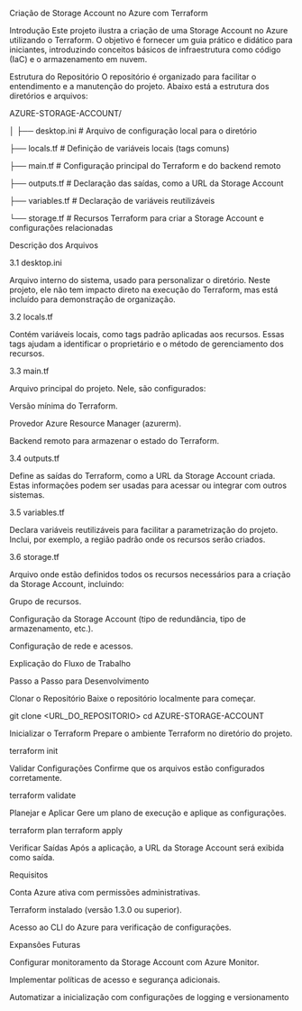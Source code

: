Criação de Storage Account no Azure com Terraform

Introdução
Este projeto ilustra a criação de uma Storage Account no Azure utilizando o Terraform. O objetivo é fornecer um guia prático e didático para iniciantes, introduzindo conceitos básicos de infraestrutura como código (IaC) e o armazenamento em nuvem.

Estrutura do Repositório
O repositório é organizado para facilitar o entendimento e a manutenção do projeto. Abaixo está a estrutura dos diretórios e arquivos:

AZURE-STORAGE-ACCOUNT/

│
├── desktop.ini             #  Arquivo de configuração local para o diretório

├── locals.tf               #  Definição de variáveis locais (tags comuns)

├── main.tf                 #  Configuração principal do Terraform e do backend remoto

├── outputs.tf              #  Declaração das saídas, como a URL da Storage Account

├── variables.tf            #  Declaração de variáveis reutilizáveis

└── storage.tf              #  Recursos Terraform para criar a Storage Account e configurações relacionadas

Descrição dos Arquivos

3.1 desktop.ini

Arquivo interno do sistema, usado para personalizar o diretório. Neste projeto, ele não tem impacto direto na execução do Terraform, mas está incluído para demonstração de organização.

3.2 locals.tf

Contém variáveis locais, como tags padrão aplicadas aos recursos. Essas tags ajudam a identificar o proprietário e o método de gerenciamento dos recursos.

3.3 main.tf

Arquivo principal do projeto. Nele, são configurados:

Versão mínima do Terraform.

Provedor Azure Resource Manager (azurerm).

Backend remoto para armazenar o estado do Terraform.

3.4 outputs.tf

Define as saídas do Terraform, como a URL da Storage Account criada. Estas informações podem ser usadas para acessar ou integrar com outros sistemas.

3.5 variables.tf

Declara variáveis reutilizáveis para facilitar a parametrização do projeto. Inclui, por exemplo, a região padrão onde os recursos serão criados.

3.6 storage.tf

Arquivo onde estão definidos todos os recursos necessários para a criação da Storage Account, incluindo:

Grupo de recursos.

Configuração da Storage Account (tipo de redundância, tipo de armazenamento, etc.).

Configuração de rede e acessos.

Explicação do Fluxo de Trabalho

Passo a Passo para Desenvolvimento

Clonar o Repositório
Baixe o repositório localmente para começar.

git clone <URL_DO_REPOSITORIO>
cd AZURE-STORAGE-ACCOUNT

Inicializar o Terraform
Prepare o ambiente Terraform no diretório do projeto.

terraform init

Validar Configurações
Confirme que os arquivos estão configurados corretamente.

terraform validate

Planejar e Aplicar
Gere um plano de execução e aplique as configurações.

terraform plan
terraform apply

Verificar Saídas
Após a aplicação, a URL da Storage Account será exibida como saída.

Requisitos

Conta Azure ativa com permissões administrativas.

Terraform instalado (versão 1.3.0 ou superior).

Acesso ao CLI do Azure para verificação de configurações.

Expansões Futuras

Configurar monitoramento da Storage Account com Azure Monitor.

Implementar políticas de acesso e segurança adicionais.

Automatizar a inicialização com configurações de logging e versionamento
